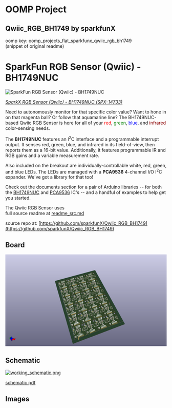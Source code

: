 # OOMP Project  
## Qwiic_RGB_BH1749  by sparkfunX  
  
oomp key: oomp_projects_flat_sparkfunx_qwiic_rgb_bh1749  
(snippet of original readme)  
  
SparkFun RGB Sensor (Qwiic) - BH1749NUC  
========================================  
  
![SparkFun RGB Sensor (Qwiic) - BH1749NUC](https://cdn.sparkfun.com//assets/parts/1/2/9/6/0/14733-RGB_Sensor__Qwiic__-_BH1749NUC-01.jpg)  
  
[*SparkX RGB Sensor (Qwiic) - BH1749NUC (SPX-14733)*](https://www.sparkfun.com/products/14733)  
  
Need to autonomously monitor for that specific color value? Want to hone in on that magenta ball? Or follow that aquamarine line? The BH1749NUC-based Qwiic RGB Sensor is here for all of your <span style="color:red">red</span>, <span style="color:green">green</span>, <span style="color:blue">blue</span>, and <span style="color:darkred">infrared</span> color-sensing needs.  
  
The **BH1749NUC** features an I<sup>2</sup>C interface and a programmable interrupt output. It senses red, green, blue, and infrared in its field-of-view, then reports them as a 16-bit value. Additionally, it features programmable IR and RGB gains and a variable measurement rate.   
  
Also included on the breakout are individually-controllable white, red, green, and blue LEDs. The LEDs are managed with a **PCA9536** 4-channel I/O I<sup>2</sup>C expander. We've got a library for that too!  
  
Check out the documents section for a pair of Arduino libraries -- for both the [BH1749NUC](https://github.com/sparkfun/SparkFun_BH1749NUC_Arduino_Library) and [PCA9536](https://github.com/sparkfun/SparkFun_PCA9536_Arduino_Library) IC's -- and a handful of examples to help get you started.  
  
The Qwiic RGB Sensor uses   
  full source readme at [readme_src.md](readme_src.md)  
  
source repo at: [https://github.com/sparkfunX/Qwiic_RGB_BH1749](https://github.com/sparkfunX/Qwiic_RGB_BH1749)  
## Board  
  
[![working_3d.png](working_3d_600.png)](working_3d.png)  
## Schematic  
  
[![working_schematic.png](working_schematic_600.png)](working_schematic.png)  
  
[schematic pdf](working_schematic.pdf)  
## Images  
